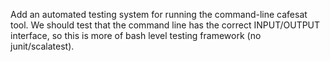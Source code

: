 Add an automated testing system for running the command-line cafesat tool. We should
test that the command line has the correct INPUT/OUTPUT interface, so this is more of
bash level testing framework (no junit/scalatest).
